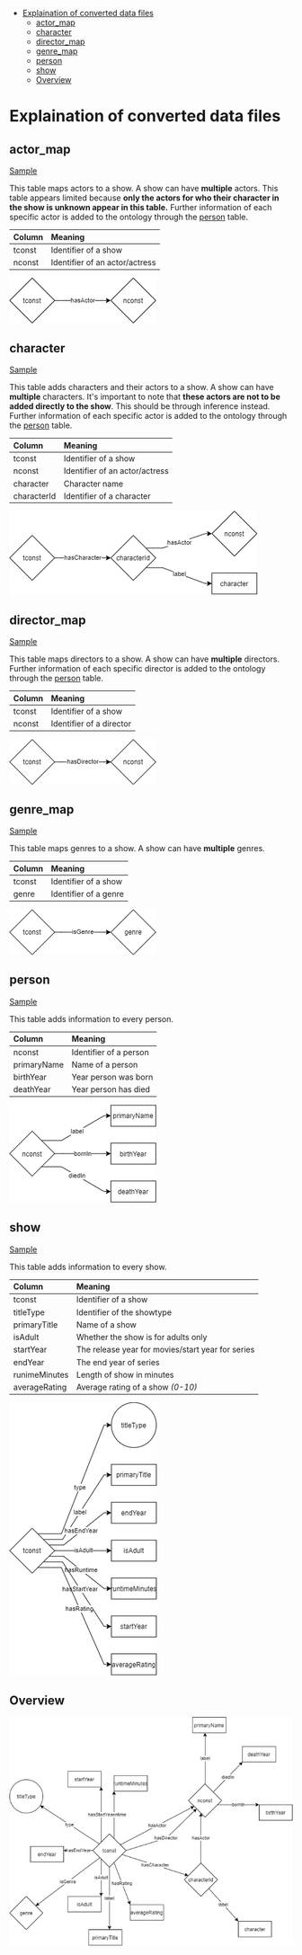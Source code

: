 - [Explaination of converted data files](#explaination-of-converted-data-files)
  - [actor_map](#actor_map)
  - [character](#character)
  - [director_map](#director_map)
  - [genre_map](#genre_map)
  - [person](#person)
  - [show](#show)
  - [Overview](#overview)

# Explaination of converted data files

## actor_map

[Sample](actor_map_sample.csv)

This table maps actors to a show. A show can have **multiple** actors. This table appears limited because **only the actors for who their character in the show is unknown appear in this table.** Further information of each specific actor is added to the ontology through the [person](#person) table.

| Column | Meaning                        |
| :----- | :----------------------------- |
| tconst | Identifier of a show           |
| nconst | Identifier of an actor/actress |

![actor_map](images/actor_map.png)

## character

[Sample](character_sample.csv)

This table adds characters and their actors to a show. A show can have **multiple** characters. It's important to note that **these actors are not to be added directly to the show**. This should be through inference instead. Further information of each specific actor is added to the ontology through the [person](#person) table.

| Column      | Meaning                        |
| :---------- | :----------------------------- |
| tconst      | Identifier of a show           |
| nconst      | Identifier of an actor/actress |
| character   | Character name                 |
| characterId | Identifier of a character      |

![character](images/character.png)

## director_map

[Sample](director_map_sample.csv)

This table maps directors to a show. A show can have **multiple** directors. Further information of each specific director is added to the ontology through the [person](#person) table.

| Column | Meaning                  |
| :----- | :----------------------- |
| tconst | Identifier of a show     |
| nconst | Identifier of a director |

![director_map](images/director_map.png)

## genre_map

[Sample](genre_map_sample.csv)

This table maps genres to a show. A show can have **multiple** genres.

| Column | Meaning               |
| :----- | :-------------------- |
| tconst | Identifier of a show  |
| genre  | Identifier of a genre |

![genre_map](images/genre_map.png)

## person

[Sample](person_sample.csv)

This table adds information to every person.

| Column      | Meaning                |
| :---------- | :--------------------- |
| nconst      | Identifier of a person |
| primaryName | Name of a person       |
| birthYear   | Year person was born   |
| deathYear   | Year person has died   |

![person](images/person.png)

## show

[Sample](show_sample.csv)

This table adds information to every show.

| Column        | Meaning                                           |
| :------------ | :------------------------------------------------ |
| tconst        | Identifier of a show                              |
| titleType     | Identifier of the showtype                        |
| primaryTitle  | Name of a show                                    |
| isAdult       | Whether the show is for adults only               |
| startYear     | The release year for movies/start year for series |
| endYear       | The end year of series                            |
| runimeMinutes | Length of show in minutes                         |
| averageRating | Average rating of a show *(0-10)*                 |

![show](images/show.png)

## Overview

![overview](images/overview.png)